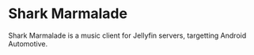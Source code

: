 # Shark Marmalade

Shark Marmalade is a music client for Jellyfin servers, targetting Android Automotive. 
